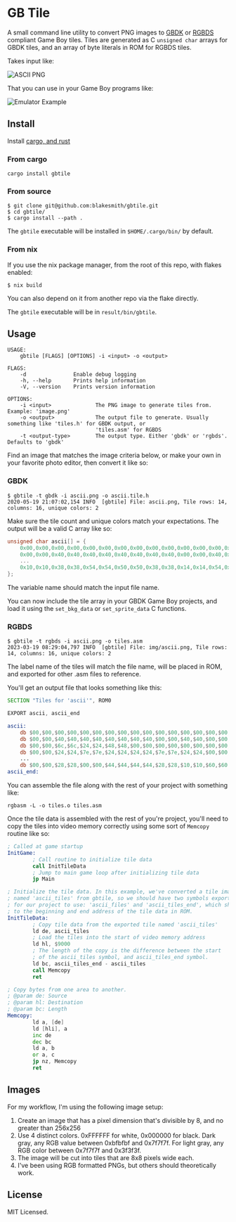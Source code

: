 # GB Tile

A small command line utility to convert PNG images
to [GBDK](http://gbdk.sourceforge.net/) or [RGBDS](https://rgbds.gbdev.io/)
compliant Game Boy tiles. Tiles are generated as C `unsigned char` arrays for
GBDK tiles, and an array of byte literals in ROM for RGBDS tiles.

Takes input like:

![ASCII PNG](https://raw.github.com/blakesmith/gbtile/master/img/ascii.png)

That you can use in your Game Boy programs like:

![Emulator Example](https://raw.github.com/blakesmith/gbtile/master/img/emu_example.png)

## Install

Install [cargo, and rust](https://rustup.rs/)

### From cargo

```
cargo install gbtile
```

### From source

```
$ git clone git@github.com:blakesmith/gbtile.git
$ cd gbtile/
$ cargo install --path .
```

The `gbtile` executable will be installed in `$HOME/.cargo/bin/` by default.

### From nix

If you use the nix package manager, from the root of this repo, with flakes enabled:

```
$ nix build
```

You can also depend on it from another repo via the flake directly.

The `gbtile` executable will be in `result/bin/gbtile`.

## Usage

```
USAGE:
    gbtile [FLAGS] [OPTIONS] -i <input> -o <output>

FLAGS:
    -d               Enable debug logging
    -h, --help       Prints help information
    -V, --version    Prints version information

OPTIONS:
    -i <input>              The PNG image to generate tiles from. Example: 'image.png'
    -o <output>             The output file to generate. Usually something like 'tiles.h' for GBDK output, or
                            'tiles.asm' for RGBDS
    -t <output-type>        The output type. Either 'gbdk' or 'rgbds'. Defaults to 'gbdk'
```

Find an image that matches the image criteria below, or make your own
in your favorite photo editor, then convert it like so:

### GBDK

```
$ gbtile -t gbdk -i ascii.png -o ascii.tile.h
2020-05-19 21:07:02,154 INFO  [gbtile] File: ascii.png, Tile rows: 14,
columns: 16, unique colors: 2
```

Make sure the tile count and unique colors match your
expectations. The output will be a valid C array like so:

```c
unsigned char ascii[] = {
    0x00,0x00,0x00,0x00,0x00,0x00,0x00,0x00,0x00,0x00,0x00,0x00,0x00,0x00,0x00,0x00,
    0x00,0x00,0x40,0x40,0x40,0x40,0x40,0x40,0x40,0x40,0x00,0x00,0x40,0x40,0x00,0x00,
    ...
    0x10,0x10,0x38,0x38,0x54,0x54,0x50,0x50,0x38,0x38,0x14,0x14,0x54,0x54,0x38,0x38,
};
```

The variable name should match the input file name.

You can now include the tile array in your GBDK Game Boy projects, and
load it using the `set_bkg_data` or `set_sprite_data` C functions.

### RGBDS

```
$ gbtile -t rgbds -i ascii.png -o tiles.asm
2023-03-19 08:29:04,797 INFO  [gbtile] File: img/ascii.png, Tile rows: 14, columns: 16, unique colors: 2
```

The label name of the tiles will match the file name, will be placed in ROM, and exported
for other .asm files to reference.

You'll get an output file that looks something like this:

```asm
SECTION "Tiles for 'ascii'", ROM0

EXPORT ascii, ascii_end

ascii:
    db $00,$00,$00,$00,$00,$00,$00,$00,$00,$00,$00,$00,$00,$00,$00,$00,
    db $00,$00,$40,$40,$40,$40,$40,$40,$40,$40,$00,$00,$40,$40,$00,$00,
    db $00,$00,$6c,$6c,$24,$24,$48,$48,$00,$00,$00,$00,$00,$00,$00,$00,
    db $00,$00,$24,$24,$7e,$7e,$24,$24,$24,$24,$7e,$7e,$24,$24,$00,$00,
    ...
    db $00,$00,$28,$28,$00,$00,$44,$44,$44,$44,$28,$28,$10,$10,$60,$60
ascii_end:
```

You can assemble the file along with the rest of your project with something like:

```
rgbasm -L -o tiles.o tiles.asm
```

Once the tile data is assembled with the rest of you're project, you'll need to copy
the tiles into video memory correctly using some sort of `Memcopy` routine like so:

```asm
; Called at game startup
InitGame:
        ; Call routine to initialize tile data
        call InitTileData
        ; Jump to main game loop after initializing tile data
        jp Main

; Initialize the tile data. In this example, we've converted a tile image
; named 'ascii_tiles' from gbtile, so we should have two symbols exported
; for our project to use: 'ascii_files' and 'ascii_tiles_end', which should reference
; to the beginning and end address of the tile data in ROM.
InitTileData:
        ; Copy tile data from the exported tile named 'ascii_tiles'
        ld de, ascii_tiles
        ; Load the tiles into the start of video memory address
        ld hl, $9000
        ; The length of the copy is the difference between the start
        ; of the ascii_tiles symbol, and ascii_tiles_end symbol.
        ld bc, ascii_tiles_end - ascii_tiles
        call Memcopy
        ret

; Copy bytes from one area to another.
; @param de: Source
; @param hl: Destination
; @param bc: Length
Memcopy:
        ld a, [de]
        ld [hli], a
        inc de
        dec bc
        ld a, b
        or a, c
        jp nz, Memcopy
        ret
```

## Images

For my workflow, I'm using the following image setup:

1. Create an image that has a pixel dimension that's divisible by 8, and no greater than 256x256
2. Use 4 distinct colors. 0xFFFFFF for white, 0x000000 for black. Dark gray, any RGB value between 0xbfbfbf and 0x7f7f7f. For light gray, any RGB color between 0x7f7f7f and 0x3f3f3f.
3. The image will be cut into tiles that are 8x8 pixels wide each.
4. I've been using RGB formatted PNGs, but others should theoretically work.

## License

MIT Licensed.

